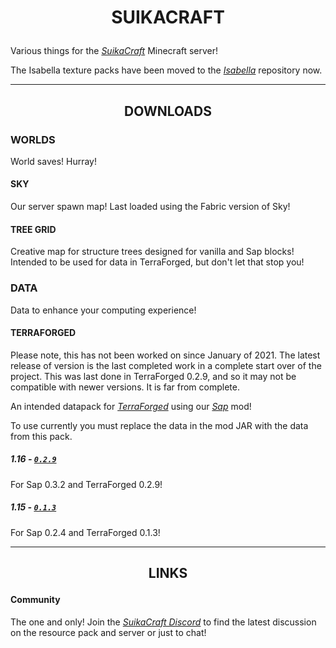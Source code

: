 # <p align="center">SUIKACRAFT</p>

Various things for the *[SuikaCraft](https://github.com/yurisuika/SuikaCraft)* Minecraft server!

The Isabella texture packs have been moved to the *[Isabella](https://github.com/yurisuika/Isabella)* repository now.

---

## <p align="center">DOWNLOADS</p>

### WORLDS

World saves! Hurray!

#### SKY

Our server spawn map! Last loaded using the Fabric version of Sky!

#### TREE GRID

Creative map for structure trees designed for vanilla and Sap blocks! Intended to be used for data in TerraForged, but don't let that stop you!

### DATA

Data to enhance your computing experience!

#### TERRAFORGED

Please note, this has not been worked on since January of 2021. The latest release of version is the last completed work in a complete start over of the project. This was last done in TerraForged 0.2.9, and so it may not be compatible with newer versions. It is far from complete.

An intended datapack for *[TerraForged](https://github.com/TerraForged/TerraForged)* using our *[Sap](https://github.com/yurisuika/Sap)* mod!

To use currently you must replace the data in the mod JAR with the data from this pack.

##### 1.16 - [*`0.2.9`*](https://github.com/yurisuika/SuikaCraft/tree/master/TerraForged%200.2.9)

For Sap 0.3.2 and TerraForged 0.2.9!

##### 1.15 - [*`0.1.3`*](https://github.com/yurisuika/SuikaCraft/tree/master/TerraForged%200.1.3)

For Sap 0.2.4 and TerraForged 0.1.3!

---

## <p align="center">LINKS</p>

#### Community

The one and only! Join the *[SuikaCraft Discord](https://discord.gg/0zdNEkQle7Qg9C1H)* to find the latest discussion on the resource pack and server or just to chat!
